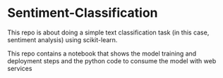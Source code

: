 # Sentiment-Classification

This repo is about doing a simple text classification task (in this case, sentiment analysis) using scikit-learn.

This repo contains a notebook that shows the model training and deployment steps and the python code to consume the model with web services
